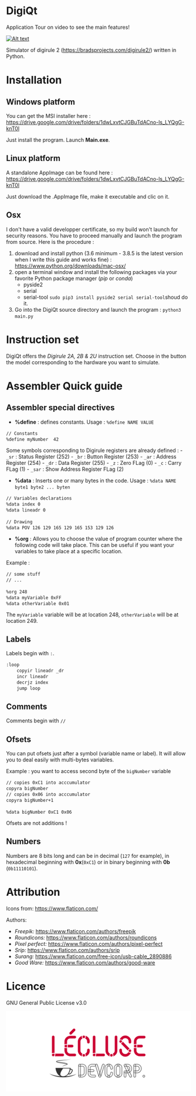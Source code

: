 # DigiQt

Application Tour on video to see the main features!

[![Alt text](https://img.youtube.com/vi/mRx_jkY8RU8/0.jpg)](https://www.youtube.com/watch?v=mRx_jkY8RU8)

Simulator of digirule 2 (https://bradsprojects.com/digirule2/) written in Python.

# Installation 

## Windows platform

You can get the MSI installer here : https://drive.google.com/drive/folders/1dwLxvtCJGBuTdACno-ls_LYQgG-knT0l

Just install the program. Launch **Main.exe**.

## Linux platform

A standalone AppImage can be found here : https://drive.google.com/drive/folders/1dwLxvtCJGBuTdACno-ls_LYQgG-knT0l

Just download the .AppImage file, make it executable and clic on it.

## Osx

I don't have a valid developper certificate, so my build won't launch for security reasons. You have to proceed manually and launch the program from source. Here is the procedure :
1. download and install python (3.6 minimum - 3.8.5 is the latest version when I write this guide and works fine) : https://www.python.org/downloads/mac-osx/
1. open a terminal window and install the following packages via your favorite Python package manager (*pip* or *conda*)
	- pyside2 
	- serial
	- serial-tool
`sudo pip3 install pyside2 serial serial-tool`shoud do it.
1. Go into the DigiQt source directory and launch the program : `python3 main.py`

# Instruction set

DigiQt offers the *Digirule 2A, 2B & 2U* instruction set. Choose in the button the model corresponding to the hardware you want to simulate.

# Assembler Quick guide

## Assembler special directives

- **%define** : defines constants. Usage : `%define NAME VALUE`
```
// Constants
%define myNumber  42
```

Some symbols corresponding to Digirule registers are already defined :
	- `_sr` : Status Register (252)
	- `_br` : Button Register (253)
	- `_ar` : Address Register (254)
	- `_dr` : Data Register (255)
	- `_z` : Zero FLag (0)
	- `_c` : Carry FLag (1)
	- `_sar` : Show Address Register FLag (2)

- **%data** : Inserts one or many bytes in the code. Usage : `%data NAME byte1 byte2 ... byten`
```
// Variables declarations
%data index 0
%data lineadr 0

// Drawing
%data POV 126 129 165 129 165 153 129 126
```

- **%org** : Allows you to choose the value of program counter where the following code will take place. This can be useful if you want your variables to take place at a specific location.

Example : 
```
// some stuff
// ...

%org 248
%data myVariable 0xFF
%data otherVariable 0x01
```
The `myVariable` variable will be at location 248, `otherVariable` will be at location 249.

## Labels
Labels begin with `:`.
```
:loop
	copyir lineadr _dr
	incr lineadr
	decrjz index
	jump loop
```
## Comments

Comments begin with `//`

## Ofsets
You can put ofsets just after a symbol (variable name or label). It will allow you to deal easily with multi-bytes variables.

Example : you want to access second byte of the `bigNumber` variable
```
// copies 0xC1 into acccumulator
copyra bigNumber 
// copies 0x06 into acccumulator
copyra bigNumber+1 

%data bigNumber 0xC1 0x06
```

Ofsets are not additions !

## Numbers 

Numbers are 8 bits long and can be in decimal (`127` for example), in hexadecimal beginning with **0x**(`0xC1`) or in binary beginning with **0b** (`0b11110101`).

# Attribution
Icons from: https://www.flaticon.com/

Authors: 
- *Freepik:* https://www.flaticon.com/authors/freepik
- *Roundicons:* https://www.flaticon.com/authors/roundicons
- *Pixel perfect:* https://www.flaticon.com/authors/pixel-perfect
- *Srip:* https://www.flaticon.com/authors/srip
- *Surang:* https://www.flaticon.com/free-icon/usb-cable_2890886
- *Good Ware:* https://www.flaticon.com/authors/good-ware
# Licence
GNU General Public License v3.0


![LECLUSE DevCorp.](assets/LDC-dark.png)
